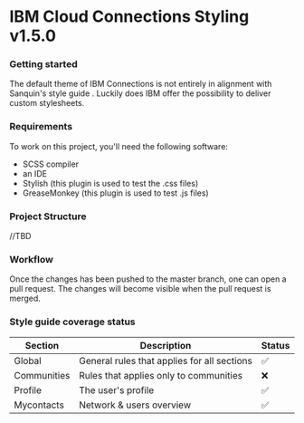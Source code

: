 # IBM Cloud Connections Styling v1.5.0

### Getting started
The default theme of IBM Connections is not entirely in alignment with Sanquin's style guide . Luckily does IBM offer the possibility to deliver custom stylesheets.

### Requirements
 To work on this project, you'll need the following software:
  - SCSS compiler
  - an IDE
  - Stylish (this plugin is used to test the .css files)
  - GreaseMonkey (this plugin is used to test .js files)

### Project Structure
//TBD

### Workflow
Once the changes has been pushed to the master branch, one can open a pull request. The changes will become visible when the pull request is merged.


### Style guide coverage status

|Section| Description | Status |
|-------|------------|---------|
| Global| General rules that applies for all sections| :white_check_mark: |
|Communities| Rules that applies only to communities|:x: |
|Profile | The user's profile |:white_check_mark:  |
| Mycontacts | Network & users overview | :white_check_mark: |





